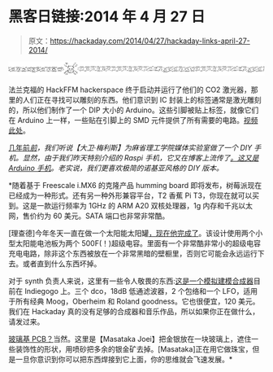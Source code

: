 # 黑客日链接:2014 年 4 月 27 日

> 原文：<https://hackaday.com/2014/04/27/hackaday-links-april-27-2014/>

![hackaday-links-chain](img/da184e9bde007f88b719f5aafc440574.png)

法兰克福的 HackFFM hackerspace 终于启动并运行了他们的 CO2 激光器，那里的人们正在寻找可以雕刻的东西。他们意识到 IC 封装上的标签通常是激光雕刻的，所以他们制作了一个 DIP 大小的 Arduino。这些引脚被贴上标签，就像它们在 Arduino 上一样，一些贴在引脚上的 SMD 元件提供了所有需要的电路。[视频此处](https://www.youtube.com/watch?v=tgPKsPglzlw&feature=youtu.be)。

[几年前*前*](http://hackaday.com/2012/04/25/diy-cellphone/)*，我们听说【大卫·梅利斯】为麻省理工学院媒体实验室做了一个 DIY 手机。显然，由于我们昨天特别介绍的 Raspi 手机，它又在博客上流传了[。这又是 Arduino 手机](http://hackaday.com/2014/04/26/sink-your-teeth-into-piphone/)。老实说，我们更喜欢极简的诺基亚风格的 DIY 版本。*

 *随着基于 Freescale i.MX6 的克隆产品 humming board 即将发布，树莓派现在已经成为一种形式。还有另一种外形兼容平台，T2 香蕉 Pi T3，你现在就可以买到。这是一款运行频率为 1GHz 的 ARM A20 双核处理器，1g 内存和千兆以太网，售价约为 60 美元。SATA 端口也非常非常酷。

[理查德]今年冬天一直在做一个太阳能太阳罐[，现在他完成了](https://www.youtube.com/watch?v=PhRxB4740EU)。该设计使用两个小型太阳能电池板为两个 500F(！)超级电容。里面有一个非常酷非常小的超级电容充电电路，除非这个东西被放在一个非常黑暗的壁橱里，否则它可能会永远运行下去。或者直到什么东西坏掉。

对于 synth 负责人来说，这里有一些令人敬畏的东西:[这是一个模拟建模合成器](https://www.indiegogo.com/projects/the-dsp-g1-analog-modeling-synthesizer#home)目前在 Indiegogo 上。三个 dco，18dB 低通滤波器，2 个包络和一个 LFO，适用于所有经典 Moog，Oberheim 和 Roland goodness。它也很便宜，120 美元。我们在 Hackaday 真的没有足够的合成器和音乐作品，所以如果你正在做什么，请发过来。

[玻璃基 PCB？](http://imgur.com/a/PvaZ7)当然。这里是【Masataka Joei】把金银放在一块玻璃上，遮住一些装饰性的形状，用喷砂把多余的银金矿去掉。[Masataka]正在用它做珠宝，但是一旦你意识到你可以把东西焊接到它上面，你的思维就会飞速发展。*